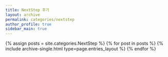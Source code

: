 ```yaml
---
title: NextStep 후기
layout: archive
permalink: categories/nextstep
author_profile: true
sidebar_main: true
---
```


{% assign posts = site.categories.NextStep %}
{% for post in posts %} {% include archive-single.html type=page.entries_layout %} {% endfor %}